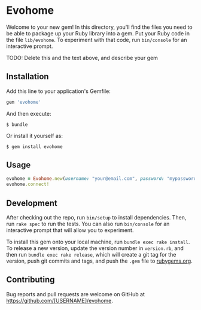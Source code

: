 # Evohome

Welcome to your new gem! In this directory, you'll find the files you need to be able to package up your Ruby library into a gem. Put your Ruby code in the file `lib/evohome`. To experiment with that code, run `bin/console` for an interactive prompt.

TODO: Delete this and the text above, and describe your gem

## Installation

Add this line to your application's Gemfile:

```ruby
gem 'evohome'
```

And then execute:

    $ bundle

Or install it yourself as:

    $ gem install evohome

## Usage

```ruby
evohome = Evohome.new(username: "your@email.com", password: "mypassword", application_id: "abc-secret-id")
evohome.connect!
```

## Development

After checking out the repo, run `bin/setup` to install dependencies. Then, run `rake spec` to run the tests. You can also run `bin/console` for an interactive prompt that will allow you to experiment.

To install this gem onto your local machine, run `bundle exec rake install`. To release a new version, update the version number in `version.rb`, and then run `bundle exec rake release`, which will create a git tag for the version, push git commits and tags, and push the `.gem` file to [rubygems.org](https://rubygems.org).

## Contributing

Bug reports and pull requests are welcome on GitHub at https://github.com/[USERNAME]/evohome.
